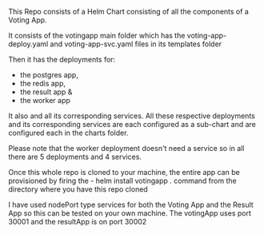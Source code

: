 This Repo consists of a Helm Chart consisting of all the components of a Voting App.  

It consists of the votingapp main folder which has the voting-app-deploy.yaml and voting-app-svc.yaml files in its templates folder

Then it has the deployments for:
- the postgres app,
- the redis app, 
- the result app & 
- the worker app

It also and all its corresponding services. All these respective deployments and its corresponding services are each configured as a sub-chart and are configured each in the charts folder. 

Please note that the worker deployment doesn't need a service so in all there are 5 deployments and 4 services.

Once this whole repo is cloned to your machine, the entire app can be provisioned by firing the - helm install votingapp . command from the directory where you have this repo cloned

I have used nodePort type services for both the Voting App and the Result App so this can be tested on your own machine. The votingApp uses port 30001 and the resultApp is on port 30002
